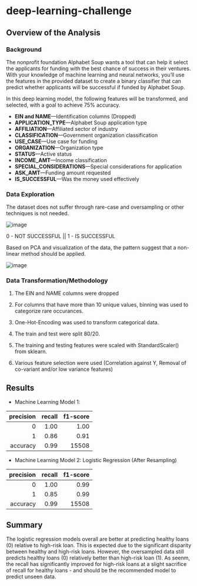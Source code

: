 # deep-learning-challenge

## Overview of the Analysis

### Background
The nonprofit foundation Alphabet Soup wants a tool that can help it select the applicants for funding with the best chance of success in their ventures. With your knowledge of machine learning and neural networks, you’ll use the features in the provided dataset to create a binary classifier that can predict whether applicants will be successful if funded by Alphabet Soup.

In this deep learning model, the following features will be transformed, and selected, with a goal to achieve 75% accuracy.  

* **EIN and NAME**—Identification columns (Dropped)
* **APPLICATION_TYPE**—Alphabet Soup application type
* **AFFILIATION**—Affiliated sector of industry
* **CLASSIFICATION**—Government organization classification
* **USE_CASE**—Use case for funding
* **ORGANIZATION**—Organization type
* **STATUS**—Active status
* **INCOME_AMT**—Income classification
* **SPECIAL_CONSIDERATIONS**—Special considerations for application
* **ASK_AMT**—Funding amount requested
* **IS_SUCCESSFUL**—Was the money used effectively

### Data Exploration 

The dataset does not suffer through rare-case and oversampling or other techniques is not needed. 

![image](https://user-images.githubusercontent.com/89043234/229328422-bfc8acc9-b0b6-4e80-978a-e6cc5392f95a.png)

0 - NOT SUCCESSFUL || 
1 - IS SUCCESSFUL

Based on PCA and visualization of the data, the pattern suggest that a non-linear method should be applied. 

![image](https://user-images.githubusercontent.com/89043234/229328472-3eed192c-6c05-4234-8e70-f1c38c66d14a.png)

### Data Transformation/Methodology  

1. The EIN and NAME columns were dropped

2. For columns that have more than 10 unique values, binning was used to categorize rare occurances. 

3. One-Hot-Encoding was used to transform categorical data. 

4. The train and test were split 80/20. 

5. The training and testing features were scaled with StandardScaler() from sklearn. 

6. Various feature selection were used (Correlation against Y, Removal of co-variant and/or low variance features) 

## Results

* Machine Learning Model 1: 

| precision | recall | f1-score |
|----------:|-------:|---------:|
|         0 |   1.00 |     1.00 |
|         1 |   0.86 |     0.91 |
|  accuracy |   0.99 |    15508 |

* Machine Learning Model 2: Logistic Regression (After Resampling)

| precision | recall | f1-score |
|----------:|-------:|---------:|
|         0 |   1.00 |     0.99 |
|         1 |   0.85 |     0.99 |
|  accuracy |   0.99 |    15508 |


## Summary

The logistic regression models overall are better at predicting healthy loans (0) relative to high-risk loan. This is expected due to the significant disparity between healthy and high-risk loans. However, the oversampled data still predicts healthy loans (0) relatively better than high-risk loan (1). As seenm, the recall has significantly improved for high-risk loans at a slight sacrifice of recall for healthy loans - and should be the recommended model to predict unseen data. 
